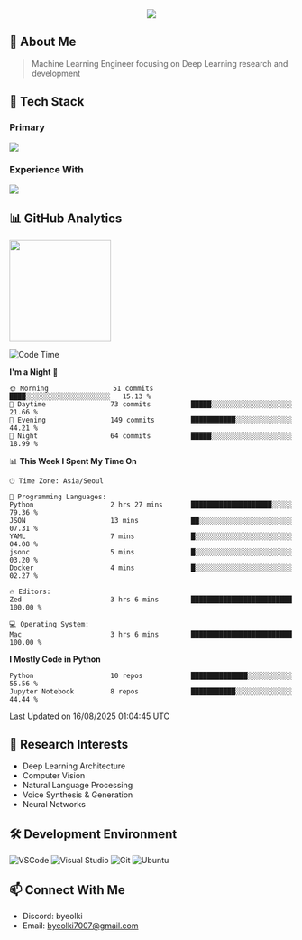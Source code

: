 <div align="center">
  <img src="https://capsule-render.vercel.app/api?type=waving&color=gradient&height=200&section=header&text=Hello%20World!&fontSize=50&animation=twinkling" />
</div>

## 🌌 About Me
> Machine Learning Engineer focusing on Deep Learning research and development

## 🎯 Tech Stack

### Primary
<div align="left">
  <img src="https://skillicons.dev/icons?i=python,pytorch" />
</div>

### Experience With
<div align="left">
  <img src="https://skillicons.dev/icons?i=tensorflow,html,css,js,nodejs,ts,java,go,elixir,c,cpp,rust,r,lua" />
</div>

## 📊 GitHub Analytics
<div>
  <a href="https://solved.ac/byeolki">
    <img align="center" height="180em" src="http://mazassumnida.wtf/api/v2/generate_badge?boj=byeolki" />
  </a>
</div>

<!--START_SECTION:waka-->
![Code Time](http://img.shields.io/badge/Code%20Time-87%20hrs%2031%20mins-blue)

**I'm a Night 🦉** 

```text
🌞 Morning                51 commits          ████░░░░░░░░░░░░░░░░░░░░░   15.13 % 
🌆 Daytime                73 commits          █████░░░░░░░░░░░░░░░░░░░░   21.66 % 
🌃 Evening                149 commits         ███████████░░░░░░░░░░░░░░   44.21 % 
🌙 Night                  64 commits          █████░░░░░░░░░░░░░░░░░░░░   18.99 % 
```


📊 **This Week I Spent My Time On** 

```text
🕑︎ Time Zone: Asia/Seoul

💬 Programming Languages: 
Python                   2 hrs 27 mins       ████████████████████░░░░░   79.36 % 
JSON                     13 mins             ██░░░░░░░░░░░░░░░░░░░░░░░   07.31 % 
YAML                     7 mins              █░░░░░░░░░░░░░░░░░░░░░░░░   04.08 % 
jsonc                    5 mins              █░░░░░░░░░░░░░░░░░░░░░░░░   03.20 % 
Docker                   4 mins              █░░░░░░░░░░░░░░░░░░░░░░░░   02.27 % 

🔥 Editors: 
Zed                      3 hrs 6 mins        █████████████████████████   100.00 % 

💻 Operating System: 
Mac                      3 hrs 6 mins        █████████████████████████   100.00 % 
```

**I Mostly Code in Python** 

```text
Python                   10 repos            ██████████████░░░░░░░░░░░   55.56 % 
Jupyter Notebook         8 repos             ███████████░░░░░░░░░░░░░░   44.44 % 
```




 Last Updated on 16/08/2025 01:04:45 UTC
<!--END_SECTION:waka-->

## 🔬 Research Interests
- Deep Learning Architecture
- Computer Vision
- Natural Language Processing
- Voice Synthesis & Generation
- Neural Networks

## 🛠 Development Environment
![VSCode](https://skillicons.dev/icons?i=vscode)
![Visual Studio](https://skillicons.dev/icons?i=visualstudio)
![Git](https://skillicons.dev/icons?i=git)
![Ubuntu](https://skillicons.dev/icons?i=ubuntu)

## 📫 Connect With Me
- Discord: byeolki
- Email: byeolki7007@gmail.com

